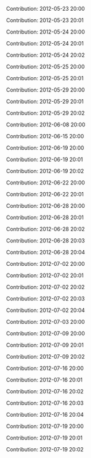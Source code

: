Contribution: 2012-05-23 20:00

Contribution: 2012-05-23 20:01

Contribution: 2012-05-24 20:00

Contribution: 2012-05-24 20:01

Contribution: 2012-05-24 20:02

Contribution: 2012-05-25 20:00

Contribution: 2012-05-25 20:01

Contribution: 2012-05-29 20:00

Contribution: 2012-05-29 20:01

Contribution: 2012-05-29 20:02

Contribution: 2012-06-08 20:00

Contribution: 2012-06-15 20:00

Contribution: 2012-06-19 20:00

Contribution: 2012-06-19 20:01

Contribution: 2012-06-19 20:02

Contribution: 2012-06-22 20:00

Contribution: 2012-06-22 20:01

Contribution: 2012-06-28 20:00

Contribution: 2012-06-28 20:01

Contribution: 2012-06-28 20:02

Contribution: 2012-06-28 20:03

Contribution: 2012-06-28 20:04

Contribution: 2012-07-02 20:00

Contribution: 2012-07-02 20:01

Contribution: 2012-07-02 20:02

Contribution: 2012-07-02 20:03

Contribution: 2012-07-02 20:04

Contribution: 2012-07-03 20:00

Contribution: 2012-07-09 20:00

Contribution: 2012-07-09 20:01

Contribution: 2012-07-09 20:02

Contribution: 2012-07-16 20:00

Contribution: 2012-07-16 20:01

Contribution: 2012-07-16 20:02

Contribution: 2012-07-16 20:03

Contribution: 2012-07-16 20:04

Contribution: 2012-07-19 20:00

Contribution: 2012-07-19 20:01

Contribution: 2012-07-19 20:02

